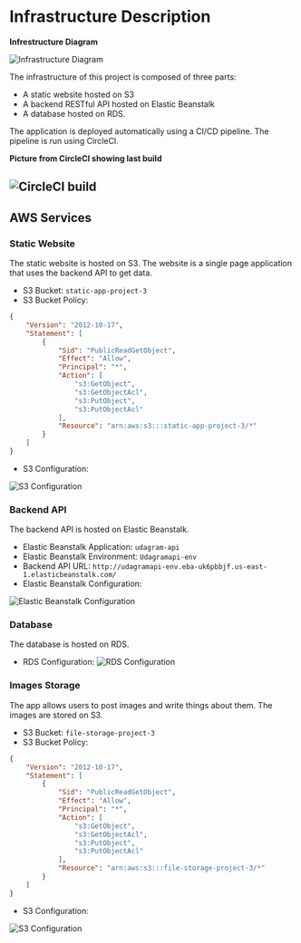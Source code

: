 # Infrastructure Description

**Infrestructure Diagram**

![Infrastructure Diagram](../screenshots/infrastructure_diagram.png)

The infrastructure of this project is composed of three parts:

- A static website hosted on S3
- A backend RESTful API hosted on Elastic Beanstalk
- A database hosted on RDS.

The application is deployed automatically using a CI/CD pipeline. The pipeline is run using CircleCI.

**Picture from CircleCI showing last build**

![CircleCI build](../screenshots/circleci_build.png)
---

## AWS Services

### Static Website

The static website is hosted on S3. The website is a single page application that uses the backend API to get data.

- S3 Bucket: `static-app-project-3`
- S3 Bucket Policy:

```json
{
    "Version": "2012-10-17",
    "Statement": [
        {
            "Sid": "PublicReadGetObject",
            "Effect": "Allow",
            "Principal": "*",
            "Action": [
                "s3:GetObject",
                "s3:GetObjectAcl",
                "s3:PutObject",
                "s3:PutObjectAcl"
            ],
            "Resource": "arn:aws:s3:::static-app-project-3/*"
        }
    ]
}
```

- S3 Configuration:

![S3 Configuration](../screenshots/S3_app_config.png)

### Backend API

The backend API is hosted on Elastic Beanstalk.

- Elastic Beanstalk Application: `udagram-api`
- Elastic Beanstalk Environment: `Udagramapi-env`
- Backend API URL: `http://udagramapi-env.eba-uk6pbbjf.us-east-1.elasticbeanstalk.com/`
- Elastic Beanstalk Configuration:

![Elastic Beanstalk Configuration](../screenshots/EB_config.png)

### Database

The database is hosted on RDS.

- RDS Configuration:
![RDS Configuration](../screenshots/RDS_config.png)

### Images Storage

The app allows users to post images and write things about them. The images are stored on S3.

- S3 Bucket: `file-storage-project-3`
- S3 Bucket Policy:

```json
{
    "Version": "2012-10-17",
    "Statement": [
        {
            "Sid": "PublicReadGetObject",
            "Effect": "Allow",
            "Principal": "*",
            "Action": [
                "s3:GetObject",
                "s3:GetObjectAcl",
                "s3:PutObject",
                "s3:PutObjectAcl"
            ],
            "Resource": "arn:aws:s3:::file-storage-project-3/*"
        }
    ]
}
```

- S3 Configuration:

![S3 Configuration](../screenshots/S3_storage_config.png)
